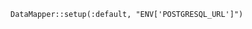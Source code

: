 <!-- usedin: [ _includes/_inlines/Deployment/Rails/sinatra-stacks/sinatra-stacks_datamapper.md] -->

```
DataMapper::setup(:default, "ENV['POSTGRESQL_URL']")
```
